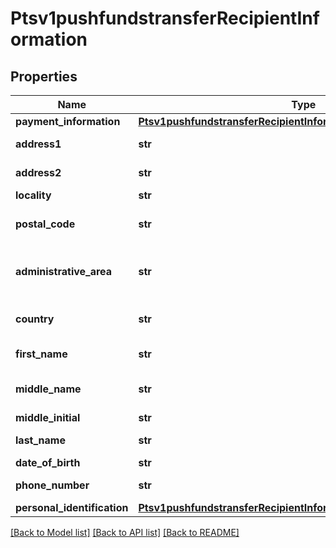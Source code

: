 # Ptsv1pushfundstransferRecipientInformation

## Properties
Name | Type | Description | Notes
------------ | ------------- | ------------- | -------------
**payment_information** | [**Ptsv1pushfundstransferRecipientInformationPaymentInformation**](Ptsv1pushfundstransferRecipientInformationPaymentInformation.md) |  | [optional] 
**address1** | **str** | First line of the recipient&#39;s address.  Required for Mastercard Send. This field is not supported for Visa Platform Connect.  | [optional] 
**address2** | **str** | Second line of the recipient&#39;s address  Optional for Mastercard Send. This field is not supported for Visa Platform Connect.  | [optional] 
**locality** | **str** | Recipient city.  Required for Mastercard Send.  | [optional] 
**postal_code** | **str** | Recipient postal code.  For USA, this must be a valid value of 5 digits or 5 digits hyphen 4 digits, for example &#39;63368&#39;, &#39;63368-5555&#39;. For other regions, this can be alphanumeric, length 1-10.  Mastercard Send: Required for recipients in Canada and Canadian issued cards.  | [optional] 
**administrative_area** | **str** | The recipient&#39;s province, state or territory. Conditional, required if recipient&#39;s country is USA or CAN. Must be an ISO 3166-2 uppercase alpha 2 or 3 character country subdivision code. For example, Missouri is MO.  Required only for FDCCompass.  This field is not supported for Visa Platform Connect.  | [optional] 
**country** | **str** | Recipient country code. Use the ISO Standard Alpha Country Codes.  https://developer.cybersource.com/library/documentation/sbc/quickref/countries_alpha_list.pdf  Required for Mastercard Send.  | [optional] 
**first_name** | **str** | First name of recipient.  Visa Platform Connect (14) Chase Paymentech (30) Mastercard Send (40)  This field is required for Mastercard Send.  | [optional] 
**middle_name** | **str** | Sender’s middle name. This field is a passthrough, which means that CyberSource does not verify the value or modify it in any way before sending it to the processor. If the field is not required for the transaction, CyberSource does not forward it to the processor.  | [optional] 
**middle_initial** | **str** | Middle Initial of recipient.  This field is supported by FDC Compass.  | [optional] 
**last_name** | **str** | Last name of recipient.  Visa Platform Connect (14) Paymentech (30) Mastercard Send (40)  This field is required for Mastercard Send.  | [optional] 
**date_of_birth** | **str** | Recipient date of birth in YYYYMMDD format.  | [optional] 
**phone_number** | **str** | Recipient phone number.  This field is supported by FDC Compass.  Mastercard Send: Max length is 15 with no dashes or spaces.  | [optional] 
**personal_identification** | [**Ptsv1pushfundstransferRecipientInformationPersonalIdentification**](Ptsv1pushfundstransferRecipientInformationPersonalIdentification.md) |  | [optional] 

[[Back to Model list]](../README.md#documentation-for-models) [[Back to API list]](../README.md#documentation-for-api-endpoints) [[Back to README]](../README.md)


